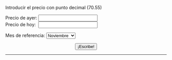 
<html>
<head>
<title>Brent Cierre</title>
<style>
//   header {
//  display: none;
//}
   texto { font: 15px arial, sans-serif;
         }
   </style>
</head>
<body>
<!--   <p> <center><h1>Cierre del Brent</h1></center><p>  -->
Introducir el precio con punto decimal (70.55)<p>

Precio de ayer: <input id="ayer"><br>
Precio de hoy: &nbsp;<input id="hoy">
<form name="fomul"> 
Mes de referencia: <select id="formulario" name="miSelect"> 
   <option value="enero">Enero</option>
   <option value="febrero">Febrero</option>
   <option value="marzo">Marzo</option>
   <option value="abril">Abril</option>
   <option value="mayo">Mayo</option>
   <option value="junio">Junio</option>
   <option value="julio">Julio</option>
   <option value="agosto">Agosto</option> 
   <option value="septiembre">Septiembre</option>
   <option value="octubre">Octubre</option>
   <option value="noviembre" selected>Noviembre</option>
   <option value="diciembre">Diciembre</option>
</select> 
 </form>

<center><button id="say">¡Escribe!</button></center>

<hr>
<div id="result"></div>

<script>
    	
var ops = {
        sumar: function sumarNumeros(n1, n2) {
            return (parseFloat(n1) + parseFloat(n2));
        },

        restar: function restarNumeros(n1, n2) {
            return (parseFloat(n1) - parseFloat(n2));
        },
        
        multiplicar: function multiplicarNumeros(n1, n2) {
            return (parseFloat(n1) * parseFloat(n2));
        },

        dividir: function dividirNumeros(n1, n2) {
            return (parseFloat(n1) / parseFloat(n2));
        }


    };

var date = new Date().getDate();

var d = new Date();
var month = new Array();
month[0] = "ene";
month[1] = "feb";
month[2] = "mar";
month[3] = "abr";
month[4] = "may";
month[5] = "jun";
month[6] = "jul";
month[7] = "ago";
month[8] = "sep";
month[9] = "oct";
month[10] = "nov";
month[11] = "dic";
var mes = month[d.getMonth()];

function say_hi() {
    var ayer = document.getElementById('ayer').value;
    var hoy = document.getElementById('hoy').value;
    var mes_referencia = document.getElementById('formulario').value;

    var diferencia = ops.restar(ayer, hoy);
 

    var diferencia100 = ops.multiplicar(diferencia, 100);
   

    if (diferencia<0) {
       var diferenciaentera = ops.multiplicar(diferencia,-1);
      var diferencia_entera_dos = diferenciaentera.toFixed(2);
       var subebaja = 'sube';
       var masmenos = 'm\u00E1s';
       var incredesce = "incremento";

   } else { var subebaja = 'baja'; 
            var masmenos = 'menos';
            var incredesce = 'descenso';

          var diferenciaentera = diferencia;
          var diferencia_entera_dos = diferencia.toFixed(2);
}

 var dif100 = ops.multiplicar (diferenciaentera,100);
 var porcentaje = ops.dividir(dif100, ayer).toFixed(2);




var porcentaje_coma = porcentaje.toString().replace(/\./g,','); 

var diferencia_entera_dos_coma = diferencia_entera_dos.toString().replace(/\./g,',');

var ayer_coma = ayer.toString().replace(/\./g,',');

var hoy_coma = hoy.toString().replace(/\./g,',');

 var html1 = '<div style="background-color:AliceBlue; padding: 8px 8px 8px 8px;"><font style="font:16px courier; font-weight:300;">PETR\u00D3LEO BRENT CIERRE <p> El petr\u00F3leo Brent ' + subebaja + ' un  ' + porcentaje_coma + ' %, hasta ' + hoy_coma + ' d\u00F3lares <p> Londres, ' + date + ' ' + mes + ' (EFE).- El precio del barril de petr\u00F3leo Brent para entrega en ' + mes_referencia + ' termin\u00F3 hoy en el mercado de futuros de Londres en ' + hoy_coma + ' d\u00F3lares, un  ' + porcentaje_coma + ' %  ' + masmenos + ' que al finalizar la sesi\u00F3n anterior.<br> El crudo del mar del Norte, de referencia en Europa, concluy\u00F3 la jornada en el International Exchange Futures con un ' + incredesce + ' de  ' + diferencia_entera_dos_coma + ' d\u00F3lares respecto a la \u00FAltima negociaci\u00F3n, cuando cerr\u00F3 en ' + ayer_coma + ' d\u00F3lares.</font></div>';

 
   
    document.getElementById('result').innerHTML = html1;
}
 
document.getElementById('say').addEventListener('click', say_hi);

</script>

